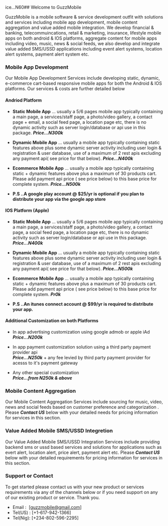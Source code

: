 ice...N60## Welcome to GuzzMobile

GuzzMobile is a mobile software & service development outfit with solutions and services including mobile app development, mobile content aggregation and value added mobile integration. We develop financial & banking, telecommuincations, retail & marketing, insurance, lifestyle mobile apps on both android & IOS platforms, aggregate content for mobile apps including video, music, news & social feeds, we also develop and integrate value added SMS/USSD applications including event alert systems, location alert systems, payment alert system etc.

### Mobile App Development

Our Mobile App Development Services include developing static, dynamic, e-commerce cart-based responsive mobile apps for both the Android & IOS platforms. Our services & costs are further detailed below

#### Andriod Platform

- **Static Mobile App** ... usually a 5/6 pages mobile app typically containing a main page, a services/staff page, a photo/video gallery, a contact page + email, a social feed page, a location page etc, there is no dynamic activity such as server login/database or api use in this package.  **_Price...N300k_** 

- **Dynamic Mobile App** ... usually a mobile app typically containing static features above plus some dynamic server activity including user login & registration & user database, use of a maximum of 2 rest apis excluding any payment api( see price for that below). **_Price...N400k_** 

- **Ecommerce Mobile App** ... usually a mobile app typically containing static + dynamic features above plus a maximum of 30 products cart. Please add payment api price ( see price below) to this base price for complete system. **_Price...N500k_** 

- **P.S ..A google play account @ $25/yr is optional if you plan to distribute your app via the google app store**

#### IOS Platform (Apple)

- **Static Mobile App** ... usually a 5/6 pages mobile app typically containing a main page, a services/staff page, a photo/video gallery, a contact page, a social feed page, a location page etc, there is no dynamic activity such as server login/database or api use in this package. **_Price...N400k_** 

- **Dynamic Mobile App** ... usually a mobile app typically containing static features above plus some dynamic server activity including user login & registration & user database, use of a maximum of 2 rest apis excluding any payment api( see price for that below). **_Price...N500k_** 

- **Ecommerce Mobile App** ... usually a mobile app typically containing static + dynamic features above plus a maximum of 30 products cart. Please add payment api price ( see price below) to this base price for complete system. **_Pr0k_** 

- **P.S ..An itunes connect account @ $99/yr is required to distribute your app.**

#### Additional Customization on both Platforms

- In app advertising customization using google admob or apple iAd                                                        **_Price...N200k_** 

- In app payment customization solution using a third party payment provider api  
 **_Price...N250k_**  + any fee levied by third party payment provider for acesss to it's payment gateway

- Any other special customization  
 **_Price...from N250k & above_**  

### Mobile Content Aggregation

Our Mobile Content Aggregation Services include sourcing for music, video, news and social feeds based on customer preference and categorization . Please **_Contact US_** below with your detailed needs for pricing information for services in this section.

### Value Added Mobile SMS/USSD Integretion

Our Value Added Mobile SMS/USSD Integration Services include providing backend sms or ussd based services and solutions for applications such as evert alert, location alert, price alert, payment alert etc. Please **_Contact US_**  below with your detailed requirements for pricing information for services in this section.

### Support or Contact

To get started please contact us with your new product or services requirements via any of the channels below or if you need support on any of our existing product or service. Thank you.

- Email   :  [guzzmobile@gmail.com]
- Tel(US) :  [+1-617-942-1366]
- Tel(Nig):  [+234-802-596-2295]
